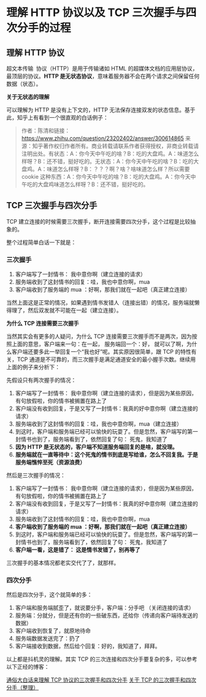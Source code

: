 # 理解 HTTP 协议以及 TCP 三次握手与四次分手的过程

## 理解 HTTP 协议

超文本传输 ​​ 协议（HTTP）是用于传输诸如 HTML 的超媒体文档的应用层协议，最顶层的协议。**HTTP 是无状态协议**，意味着服务器不会在两个请求之间保留任何数据（状态）。

**关于无状态的理解**

可以理解为 HTTP 是没有上下文的，HTTP 无法保存连接双发的状态信息。基于此，知乎上有看到一个很直观的白话例子：

> 作者：陈清和链接：https://www.zhihu.com/question/23202402/answer/300614865
> 来源：知乎著作权归作者所有。商业转载请联系作者获得授权，非商业转载请注明出处。有状态：A：你今天中午吃的啥？B：吃的大盘鸡。A：味道怎么样呀？B：还不错，挺好吃的。无状态：A：你今天中午吃的啥？B：吃的大盘鸡。A：味道怎么样呀？B：？？？啊？啥？啥味道怎么样？所以需要 cookie 这种东西：A：你今天中午吃的啥？B：吃的大盘鸡。A：你今天中午吃的大盘鸡味道怎么样呀？B：还不错，挺好吃的。

## TCP 三次握手与四次分手

TCP 建立连接的时候需要三次握手，断开连接需要四次分手，这个过程是比较抽象的。

整个过程简单白话一下就是：

### **三次握手**

1. 客户端写了一封情书： 我中意你啊（建立连接的请求）
2. 服务端收到了这封情书的回复：哇，我也中意你啊，mua
3. 客户端收到了服务端的 mua ：好啊，那我们就在一起吧（真正建立连接）

当然上面这是正常的情况，如果遇到情书发错人（连接出错）的情况，服务端就懒得理了，然后双发就不可能在一起（建立连接）。

**为什么 TCP 连接需要三次握手**

当然其实会有更多的人疑问，为什么 TCP 连接需要三次握手而不是两次，因为按照上面的意思，客户端来一句：在一起， 服务端回一个：好， 就可以了啊，为什么客户端还要多此一举回复一个“我也好”呢。其实原因很简单，跟 TCP 的特性有关，TCP 通道是不可靠的，而三次握手是满足通道安全的最小握手次数。继续用上面的例子来分析下：

先假设只有两次握手的情况：

1. 客户端写了一封情书： 我中意你啊（建立连接的请求），但是因为某些原因，有句放假啦，你的情书被搁置在路上了
2. 客户端没有收到回复，于是又写了一封情书：我真的好中意你啊（建立连接的请求）
3. 服务端收到了这封情书的回复：哇，我也中意你啊，mua（建立连接）
4. 到这时，客户端和服务端已经可以愉快的玩耍了。但是忽然，客户端写的第一封情书也到了，服务端看到了，依然回复了句： 死鬼，我知道了
5. **因为 HTTP 是无状态的，客户端不知道服务端回复的是啥，就没理。**
6. **服务端就在一直等待中：这个死鬼的情书到底是写给谁，怎么不回复我。于是服务端憔悴至死（资源浪费）**

然后是三次握手的情况：

1. 客户端写了一封情书： 我中意你啊（建立连接的请求），但是因为某些原因，有句放假啦，你的情书被搁置在路上了
2. 客户端没有收到回复，于是又写了一封情书：我真的好中意你啊（建立连接的请求）
3. 服务端收到了这封情书的回复：哇，我也中意你啊，mua
4. **客户端收到了服务端的 mua ：好啊，那我们就在一起吧（真正建立连接）**
5. 到这时，客户端和服务端已经可以愉快的玩耍了。但是忽然，客户端写的第一封情书也到了，服务端看到了，依然回复了句： 死鬼，我知道了
6. **客户端一看，这是错了： 这是情书发错了，别再等了**

三次握手的基本情况都老实交代了了，就那样。

### **四次分手**

然后是四次分手，这个就简单的多：

1. 客户端和服务端腻歪了，就说要分手，客户端：分手吧 （关闭连接的请求）
2. 服务端：分就分，但是还有你的一些破东西，还给你（传递向客户端待发送的数据）
3. 客户端收到恢复了，就原地待命
4. 服务端数据发送完了：扔了
5. 客户端接收到数据，然后给个回复：好的，我知道了，拜拜。

以上都是抖机灵的理解。其实 TCP 的三次连接和四次分手要复杂的多，可以参考以下正经的博客：

[通俗大白话来理解 TCP 协议的三次握手和四次分手](https://github.com/jawil/blog/issues/14#issuecomment-369106942)
[关于 TCP 的三次握手和四次分手（整理）](http://www.cnblogs.com/lamian/p/3983497.html)
